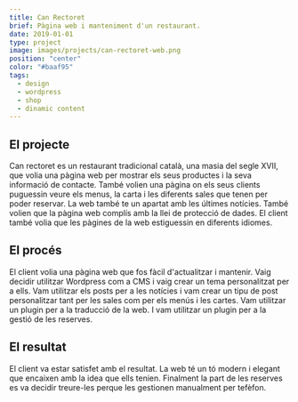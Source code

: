```yaml
---
title: Can Rectoret
brief: Pàgina web i manteniment d'un restaurant.
date: 2019-01-01
type: project
image: images/projects/can-rectoret-web.png
position: "center"
color: "#baaf95"
tags:
  - design
  - wordpress
  - shop
  - dinamic content
---
```


## El projecte

Can rectoret es un restaurant tradicional català, una masia del segle XVII, que volia una pàgina web per mostrar els seus productes i la seva informació de contacte. També volien una pàgina on els seus clients puguessin veure els menus, la carta i les diferents sales que tenen per poder reservar. La web també te un apartat amb les últimes notícies. També volien que la pàgina web complís amb la llei de protecció de dades. El client també volia que les pàgines de la web estiguessin en diferents idiomes.

## El procés

El client volia una pàgina web que fos fàcil d'actualitzar i mantenir. Vaig decidir utilitzar Wordpress com a CMS i vaig crear un tema personalitzat per a ells. Vam utilitzar els posts per a les notícies i vam crear un tipu de post personalitzar tant per les sales com per els menús i les cartes. Vam utilitzar un plugin per a la traducció de la web. I vam utilitzar un plugin per a la gestió de les reserves.

## El resultat

El client va estar satisfet amb el resultat. La web té un tó modern i elegant que encaixen amb la idea que ells tenien. Finalment la part de les reserves es va decidir treure-les perque les gestionen manualment per tefèfon.
